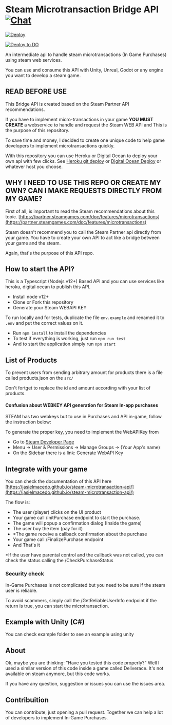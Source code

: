 # Steam Microtransaction Bridge API [![Chat](https://img.shields.io/badge/chat-on%20discord-7289da.svg)](https://discord.gg/WvB5xYVw)

[![Deploy](https://www.herokucdn.com/deploy/button.svg)](https://heroku.com/deploy?template=https://github.com/jasielmacedo/steam-microtransaction-api)

[![Deploy to DO](https://www.deploytodo.com/do-btn-blue.svg)](https://cloud.digitalocean.com/apps/new?repo=https://github.com/jasielmacedo/steam-microtransaction-api/tree/main)

An intermediate api to handle steam microtransactions (In Game Purchases) using steam web services.

You can use and consume this API with Unity, Unreal, Godot or any engine you want to develop a steam game.

## READ BEFORE USE

This Bridge API is created based on the Steam Partner API recommendations.

If you have to implement micro-transactions in your game **YOU MUST CREATE** a webservice to handle and request the Steam WEB API and This is the purpose of this repository.

To save time and money, I decided to create one unique code to help game developers to implement microtransactions quickly.

With this repository you can use Heroku or Digital Ocean to deploy your own api with few clicks. See [Heroku git deploy](https://devcenter.heroku.com/articles/git) or [Digital Ocean Deploy](https://docs.digitalocean.com/products/app-platform/quickstart/#destroy-an-app) or whatever host you choose.

## WHY I NEED TO USE THIS REPO OR CREATE MY OWN? CAN I MAKE REQUESTS DIRECTLY FROM MY GAME?

First of all, is important to read the Steam recommendations about this topic.
[https://partner.steamgames.com/doc/features/microtransactions](https://partner.steamgames.com/doc/features/microtransactions)

Steam doesn't recommend you to call the Steam Partner api directly from your game. You have to create your own API to act like a bridge between your game and the steam.

Again, that's the purpose of this API repo.

## How to start the API?

This is a Typescript (Nodejs v12+) Based API and you can use services like heroku, digital ocean to publish this API.

- Install node v12+
- Clone or Fork this repository
- Generate your Steam WEBAPI KEY

To run locally and for tests, duplicate the file `env.example` and renamed it to `.env` and put the correct values on it.

- Run `npm install` to install the dependencies
- To test if everything is working, just run `npm run test`
- And to start the application simply run `npm start`

## List of Products

To prevent users from sending arbitrary amount for products there is a file called products.json on the `src/`

Don't fortget to replace the id and amount according with your list of products.

#### Confusion about WEBKEY API generation for Steam In-app purchases

STEAM has two webkeys but to use in Purchases and API in-game, follow the instruction below:

To generate the proper key, you need to implement the WebAPIKey from

- Go to [Steam Developer Page](https://partner.steamgames.com/dashboard)
- Menu -> User & Permissions -> Manage Groups -> (Your App's name)
- On the Sidebar there is a link: Generate WebAPI Key

## Integrate with your game

You can check the documentation of this API here
[https://jasielmacedo.github.io/steam-microtransaction-api/](https://jasielmacedo.github.io/steam-microtransaction-api/)

The flow is:

- The user (player) clicks on the UI product
- Your game call /InitPurchase endpoint to start the purchase.
- The game will popup a confirmation dialog (Inside the game)
- The user buy the item (pay for it)
- \*The game receive a callback confirmation about the purchase
- Your game call /FinalizePurchase endpoint
- And That's it

\*If the user have parental control and the callback was not called, you can check the status calling the /CheckPurchaseStatus

### Security check

In-Game Purchases is not complicated but you need to be sure if the steam user is reliable.

To avoid scammers, simply call the /GetReliableUserInfo endpoint if the return is true, you can start the microtransaction.

## Example with Unity (C#)

You can check example folder to see an example using unity

## About

Ok, maybe you are thinking: "Have you tested this code properly?" Well I used a similar version of this code inside a game called Deliverace.
It's not available on steam anymore, but this code works.

If you have any question, suggestion or issues you can use the issues area.

## Contribuition

You can contribute, just opening a pull request. Together we can help a lot of developers to implement In-Game Purchases.
